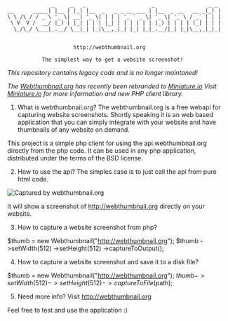 
                  _     _   _                     _                 _ _
    __      _____| |__ | |_| |__  _   _ _ __ ___ | |__  _ __   __ _(_) |
    \ \ /\ / / _ \ '_ \| __| '_ \| | | | '_ ` _ \| '_ \| '_ \ / _` | | |
     \ V  V /  __/ |_) | |_| | | | |_| | | | | | | |_) | | | | (_| | | |
      \_/\_/ \___|_.__/ \__|_| |_|\__,_|_| |_| |_|_.__/|_| |_|\__,_|_|_|


                         http://webthumbnail.org

               The simplest way to get a website screenshot!

_This repository contains legacy code and is no longer maintaned!_

_The [Webthumbnail.org](http://webthumbnail.org) has recently been rebranded to [Miniature.io](https://miniature.io)_
_Visit [Miniature.io](https://miniature.io) for more information and new PHP client library._


1) What is webthumbnail.org?
The webthumbnail.org is a free webapi for capturing website screenshots.
Shortly speaking it is an web based application that you can simply integrate
with your website and have thumbnails of any website on demand.

This project is a simple php client for using the api.webthumbnail.org directly
from the php code. It can be used in any php application,  distributed under
the terms of the BSD license.


2) How to use the api?
The simples case is to just call the api from pure html code.

<img src="http://api.webthumbnail.org?width=512&height=512&format=png&browser=firefox&url=http://webthumbnail.org" alt="Captured by webthumbnail.org" />

It will show a screenshot of http://webthumbnail.org directly on your website.


3) How to capture a website screenshot from php?

$thumb = new Webthumbnail("http://webthumbnail.org");
$thumb
    ->setWidth(512)
    ->setHeight(512)
    ->captureToOutput();


4) How to capture a website screenshot and save it to a disk file?

$thumb = new Webthumbnail("http://webthumbnail.org");
$thumb
    ->setWidth(512)
    ->setHeight(512)
    ->captureToFile($path);

5) Need more info?
Visit http://webthumbnail.org

Feel free to test and use the application :)

